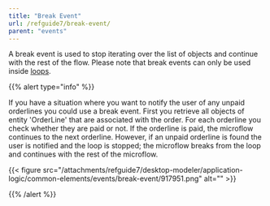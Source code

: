 ```yaml
---
title: "Break Event"
url: /refguide7/break-event/
parent: "events"
---
```


A break event is used to stop iterating over the list of objects and continue with the rest of the flow. Please note that break events can only be used inside [loops](/refguide7/loop/).

{{% alert type="info" %}}

If you have a situation where you want to notify the user of any unpaid orderlines you could use a break event. First you retrieve all objects of entity 'OrderLine' that are associated with the order. For each orderline you check whether they are paid or not. If the orderline is paid, the microflow continues to the next orderline. However, if an unpaid orderline is found the user is notified and the loop is stopped; the microflow breaks from the loop and continues with the rest of the microflow.

{{< figure src="/attachments/refguide7/desktop-modeler/application-logic/common-elements/events/break-event/917951.png" alt="" >}}

{{% /alert %}}
